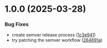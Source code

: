 # 1.0.0 (2025-03-28)


### Bug Fixes

* create semver release process ([1c3e941](https://github.com/PeterSulcs/Guiltlab/commit/1c3e94116028bd20e68c5efa6d44e39540c191bc))
* try patching the semver workflow ([264691a](https://github.com/PeterSulcs/Guiltlab/commit/264691ac9e9c5e3fc9e17dffeed588e6b5b79860))
